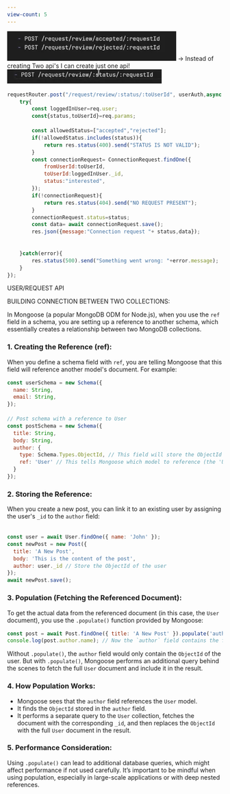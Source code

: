 ```yaml
---
view-count: 5
---
```

![26. Ref, Populate & Thought process of writing APIs-20241020173741247.webp](../../../Images/26.%20Ref,%20Populate%20&%20Thought%20process%20of%20writing%20APIs-20241020173741247.webp)
-> Instead of creating Two api's I can create just one api!
![26. Ref, Populate & Thought process of writing APIs-20241020173855174.webp](../../../Images/26.%20Ref,%20Populate%20&%20Thought%20process%20of%20writing%20APIs-20241020173855174.webp)

```javascript
requestRouter.post("/request/review/:status/:toUserId", userAuth,async (req,res) => {
    try{
        const loggedInUser=req.user;
        const{status,toUserId}=req.params;

        const allowedStatus=["accepted","rejected"];
        if(!allowedStatus.includes(status)){
            return res.status(400).send("STATUS IS NOT VALID");
        }
        const connectionRequest= ConnectionRequest.findOne({
            fromUserId:toUserId,
            toUserId:loggedInUser._id,
            status:"interested",
        });
        if(!connectionRequest){
            return res.status(404).send("NO REQUEST PRESENT");
        }
        connectionRequest.status=status;
        const data= await connectionRequest.save();
        res.json({message:"Connection request "+ status,data});
        

    }catch(error){
        res.status(500).send("Something went wrong: "+error.message);
    }
});
```

USER/REQUEST API






BUILDING CONNECTION BETWEEN TWO COLLECTIONS:

In Mongoose (a popular MongoDB ODM for Node.js), when you use the `ref` field in a schema, you are setting up a reference to another schema, which essentially creates a relationship between two MongoDB collections.
### 1. **Creating the Reference (ref)**:

When you define a schema field with `ref`, you are telling Mongoose that this field will reference another model's document. For example:

```javascript
const userSchema = new Schema({
  name: String,
  email: String,
});

// Post schema with a reference to User
const postSchema = new Schema({
  title: String,
  body: String,
  author: {
    type: Schema.Types.ObjectId, // This field will store the ObjectId of the referenced document
    ref: 'User' // This tells Mongoose which model to reference (the 'User' model)
  }
});
```

### 2. **Storing the Reference**:

When you create a new post, you can link it to an existing user by assigning the user's `_id` to the `author` field:

```javascript

const user = await User.findOne({ name: 'John' });
const newPost = new Post({
  title: 'A New Post',
  body: 'This is the content of the post',
  author: user._id // Store the ObjectId of the user
});
await newPost.save();

```
### 3. **Population (Fetching the Referenced Document)**:

To get the actual data from the referenced document (in this case, the `User` document), you use the `.populate()` function provided by Mongoose:

```javascript
const post = await Post.findOne({ title: 'A New Post' }).populate('author');
console.log(post.author.name); // Now the `author` field contains the full User document
```

Without `.populate()`, the `author` field would only contain the `ObjectId` of the user. But with `.populate()`, Mongoose performs an additional query behind the scenes to fetch the full `User` document and include it in the result.
### 4. **How Population Works**:

- Mongoose sees that the `author` field references the `User` model.
- It finds the `ObjectId` stored in the `author` field.
- It performs a separate query to the `User` collection, fetches the document with the corresponding `_id`, and then replaces the `ObjectId` with the full `User` document in the result.

### 5. **Performance Consideration**:

Using `.populate()` can lead to additional database queries, which might affect performance if not used carefully. It’s important to be mindful when using population, especially in large-scale applications or with deep nested references.